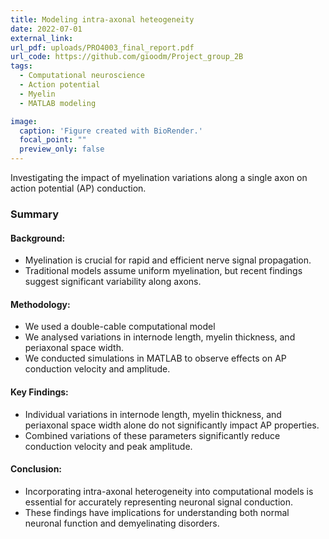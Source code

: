 ```yaml
---
title: Modeling intra-axonal heteogeneity
date: 2022-07-01
external_link: 
url_pdf: uploads/PRO4003_final_report.pdf
url_code: https://github.com/gioodm/Project_group_2B
tags:
  - Computational neuroscience
  - Action potential
  - Myelin
  - MATLAB modeling

image:
  caption: 'Figure created with BioRender.'
  focal_point: ""
  preview_only: false
---
```


Investigating the impact of myelination variations along a single axon on action potential (AP) conduction.

### Summary
  
#### **Background**:
  - Myelination is crucial for rapid and efficient nerve signal propagation.
  - Traditional models assume uniform myelination, but recent findings suggest significant variability along axons.

#### **Methodology**:
  - We used a double-cable computational model
  - We analysed variations in internode length, myelin thickness, and periaxonal space width.
  - We conducted simulations in MATLAB to observe effects on AP conduction velocity and amplitude.

#### **Key Findings**:
  - Individual variations in internode length, myelin thickness, and periaxonal space width alone do not significantly impact AP properties.
  - Combined variations of these parameters significantly reduce conduction velocity and peak amplitude.

#### **Conclusion**:
  - Incorporating intra-axonal heterogeneity into computational models is essential for accurately representing neuronal signal conduction.
  - These findings have implications for understanding both normal neuronal function and demyelinating disorders.
